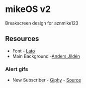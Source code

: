 # mikeOS v2
Breakscreen design for aznmike123

## Resources
- Font - [Lato](https://fonts.google.com/specimen/Lato "Google Fonts")
- Main Background -[Anders Jildén](https://unsplash.com/photos/uwbajDCODj4)

### Alert gifs
- New Subscriber - [Giphy](https://giphy.com/gifs/wreck-it-ralph-690zQEsZLTmFy) - [Source](https://movieadayeveryday.wordpress.com/tag/skylar-astin/)
